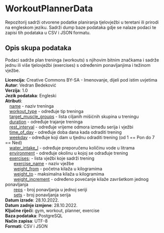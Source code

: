 # WorkoutPlannerData
Repozitorij sadrži otvorene podatke planiranja tjelovježbi u teretani ili prirodi na engleskom jeziku. Sadrži dump baze podataka gdje se nalaze podaci te zapisi tih podataka u CSV i JSON formatu. 

## Opis skupa podataka
Podaci sadrže plan treninga (workouts) s njihovim bitnim značkama i sadrže jednu ili više tjelovježbi (exercises) s određenim ponavljanjima i težinom vježbe.


**Licencija:** Creative Commons BY-SA - Imenovanje, dijeli pod istim uvjetima\
**Autor**: Vedran Bedeković\
**Verzija**: 1.0\
**Jezik podataka**: Engleski\
**Atributi**:\
              &emsp;<ins>name</ins> - naziv treninga\
              &emsp;<ins>workout_type</ins> - određuje tip treninga\
              &emsp;<ins>target_muscle_groups</ins> - lista ciljanih mišićnih skupina u treningu\
              &emsp;<ins>duration</ins> - određuje trajanje treninga\
              &emsp;<ins>rest_interval</ins> - određuje vrijeme odmora između serija i vježbi\
              &emsp;<ins>time_of_day</ins> - određuje doba dana kada odraditi trening\
              &emsp;<ins>weekday</ins> - određuje koji dam u tjednu odraditi trening (od 1 == Pon do 7 == Ned)\
              &emsp;<ins>water_intake_l</ins> - određuje preporučenu količinu vode u litrama \
              &emsp;<ins>environment</ins> - određuje okolinu u kojoj se odrađuje trening\
              &emsp;<ins>exercises</ins>; - lista vježbi koje sadrži trening\
                &emsp;&emsp;<ins>exercise_name</ins> - naziv vježbe\
                &emsp;&emsp;<ins>weight_from</ins> - početna kilaža u kilogramima\
                &emsp;&emsp;<ins>weight_to</ins> - maksimalna kilaža u kilogramima\
                &emsp;&emsp;<ins>weight_increment</ins> - određeno povećanje kilaže završetkom jednog ponavljanja\
                &emsp;&emsp;<ins>reps</ins> - broj ponavljanja u jednoj seriji\
                &emsp;&emsp;<ins>sets</ins> - broj ponavljanja serija\
**Datum izrade**: 28.10.2022.\
**Datum zadnje izmjene**: 28.10.2022.\
**Ključne riječi**: gym, workout, planner, exercise\
**Baza podataka**: PostgreSQL\
**Način zapisa**: UTF-8\
**Formati**: CSV i JSON
